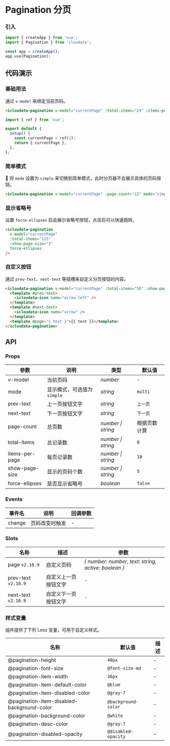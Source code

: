 # Pagination 分页

### 引入

```js
import { createApp } from 'vue';
import { Pagination } from 'cloudata';

const app = createApp();
app.use(Pagination);
```

## 代码演示

### 基础用法

通过 `v-model` 来绑定当前页码。

```html
<icloudata-pagination v-model="currentPage" :total-items="24" :items-per-page="5" />
```

```js
import { ref } from 'vue';

export default {
  setup() {
    const currentPage = ref(1);
    return { currentPage };
  },
};
```

### 简单模式

 将 `mode` 设置为 `simple` 来切换到简单模式，此时分页器不会展示具体的页码按钮。

```html
<icloudata-pagination v-model="currentPage" :page-count="12" mode="simple" />
```

### 显示省略号

设置 `force-ellipses` 后会展示省略号按钮，点击后可以快速跳转。

```html
<icloudata-pagination
  v-model="currentPage"
  :total-items="125"
  :show-page-size="3"
  force-ellipses
/>
```

### 自定义按钮

通过 `prev-text`、`next-text` 等插槽来自定义分页按钮的内容。

```html
<icloudata-pagination v-model="currentPage" :total-items="50" :show-page-size="5">
  <template #prev-text>
    <icloudata-icon name="arrow-left" />
  </template>
  <template #next-text>
    <icloudata-icon name="arrow" />
  </template>
  <template #page="{ text }">{{ text }}</template>
</icloudata-pagination>
```

## API

### Props

| 参数 | 说明 | 类型 | 默认值 |
| --- | --- | --- | --- |
| v-model | 当前页码 | _number_ | - |
| mode | 显示模式，可选值为 `simple` | _string_ | `multi` |
| prev-text | 上一页按钮文字 | _string_ | `上一页` |
| next-text | 下一页按钮文字 | _string_ | `下一页` |
| page-count | 总页数 | _number \| string_ | 根据页数计算 |
| total-items | 总记录数 | _number \| string_ | `0` |
| items-per-page | 每页记录数 | _number \| string_ | `10` |
| show-page-size | 显示的页码个数 | _number \| string_ | `5` |
| force-ellipses | 是否显示省略号 | _boolean_ | `false` |

### Events

| 事件名 | 说明           | 回调参数 |
| ------ | -------------- | -------- |
| change | 页码改变时触发 | -        |

### Slots

| 名称 | 描述 | 参数 |
| --- | --- | --- |
| page `v2.10.9` | 自定义页码 | _{ number: number, text: string, active: boolean }_ |
| prev-text `v2.10.9` | 自定义上一页按钮文字 | `-` |
| next-text `v2.10.9` | 自定义下一页按钮文字 | `-` |

### 样式变量

组件提供了下列 Less 变量，可用于自定义样式。

| 名称                                       | 默认值              | 描述 |
| ------------------------------------------ | ------------------- | ---- |
| @pagination-height                         | `40px`              | -    |
| @pagination-font-size                      | `@font-size-md`     | -    |
| @pagination-item-width                     | `36px`              | -    |
| @pagination-item-default-color             | `@blue`             | -    |
| @pagination-item-disabled-color            | `@gray-7`           | -    |
| @pagination-item-disabled-background-color | `@background-color` | -    |
| @pagination-background-color               | `@white`            | -    |
| @pagination-desc-color                     | `@gray-7`           | -    |
| @pagination-disabled-opacity               | `@disabled-opacity` | -    |
